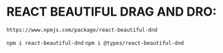 # REACT BEAUTIFUL DRAG AND DRO:

`https://www.npmjs.com/package/react-beautiful-dnd`

`npm i react-beautiful-dnd`
`npm i @types/react-beautiful-dnd`
